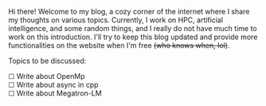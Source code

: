 Hi there! Welcome to my blog, a cozy corner of the internet where I share my thoughts on various topics. Currently, I work on HPC, artificial intelligence, and some random things, and I really do not have much time to work on this introduction. I'll try to keep this blog updated and provide more functionalities on the website when I'm free ~~(who knows when, lol)~~.

Topics to be discussed:

☐ Write about OpenMp\
☐ Write about async in cpp\
☐ Write about Megatron-LM